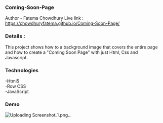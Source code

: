 ### Coming-Soon-Page
Author - Fatema Chowdhury
Live link : https://chowdhuryfatema.github.io/Coming-Soon-Page/
### Details : 
This project shows how to a background image that covers the entire page and how to create a "Coming Soon Page" with just Html, Css and Javascript.
### Technologies
-Html5 </br>
-Row CSS </br>
-JavaScript </br>

### Demo
![Uploading Screenshot_1.png…]()
